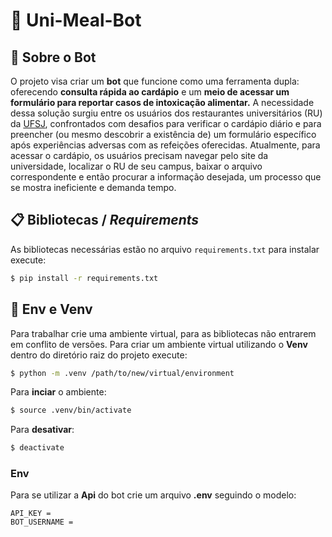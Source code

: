 # :robot: Uni-Meal-Bot

## :bookmark_tabs: Sobre o Bot
O projeto visa criar um **bot** que funcione como uma ferramenta dupla: oferecendo **consulta rápida ao cardápio** e um **meio de acessar um formulário para reportar casos de intoxicação alimentar.** 
A necessidade dessa solução surgiu entre os usuários dos restaurantes universitários (RU) da [UFSJ](https://www.ufsj.edu.br/), confrontados com desafios para verificar o cardápio diário e para preencher (ou mesmo descobrir a existência de) um formulário específico após experiências adversas com as refeições oferecidas. 
Atualmente, para acessar o cardápio, os usuários precisam navegar pelo site da universidade, localizar o RU de seu campus, baixar o arquivo correspondente e então procurar a informação desejada, um processo que se mostra ineficiente e demanda tempo.

## :clipboard: Bibliotecas / _Requirements_ 
As bibliotecas necessárias estão no arquivo `requirements.txt` para instalar execute:

```sh
$ pip install -r requirements.txt
```

## :paperclip: Env e Venv
Para trabalhar crie uma ambiente virtual, para as bibliotecas não entrarem em conflito de versões. Para criar um ambiente virtual utilizando o **Venv** dentro do diretório raiz do projeto execute:
```sh
$ python -m .venv /path/to/new/virtual/environment
```
Para **inciar** o ambiente:
```sh
$ source .venv/bin/activate
```
Para **desativar**:
```sh
$ deactivate
```

### Env
Para se utilizar a **Api** do bot crie um arquivo **.env** seguindo o modelo:
```
API_KEY = 
BOT_USERNAME = 
```